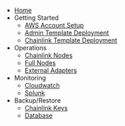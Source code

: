 * [Home](/)
* Getting Started
  * [AWS Account Setup](./guides/AWS-Account-Setup.md "Setting up your AWS account")
  * [Admin Template Deployment](./guides/Admin-Template.md "Deploying the AWS Cloudformation admin template")
  * [Chainlink Template Deployment](./guides/Chainlink-Template.md "Deploying the AWS Cloudformation Chainlink templates")
* Operations
  * [Chainlink Nodes](./guides/Chainlink-Template.md "Documentation For Operating Chainlink Nodes")
  * [Full Nodes](./guides/Full-Nodes.md "Documentation For Operating Full Nodes")
  * [External Adapters](./guides/External-Adapters.md "Documentation For Operating Chainlink External Adapters")
* Monitoring
    * [Cloudwatch](./guides/Cloudwatch-Alerting.md "Monitoring and Alerting With AWS Cloudwatch Logs/Metrics")
    * [Splunk](./guides/Splunk.md "Advanced Monitoring Alerting and Analytics For Chainlink Node Infrastructure")
* Backup/Restore
  * [Chainlink Keys](./guides/Backup-Restore-Chainlink-Keys.md "Backing Up and Restoring Chainlink Keys")
  * [Database](./guides/Backup-Restore-Chainlink-Database.md "Backing Up and Restoring Chainlink Database")
